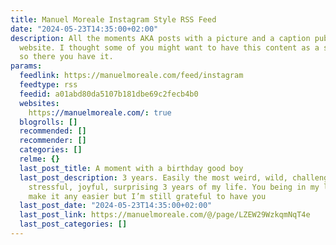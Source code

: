 ```yaml
---
title: Manuel Moreale Instagram Style RSS Feed
date: "2024-05-23T14:35:00+02:00"
description: All the moments AKA posts with a picture and a caption published on my
  website. I thought some of you might want to have this content as a separate feed
  so there you have it.
params:
  feedlink: https://manuelmoreale.com/feed/instagram
  feedtype: rss
  feedid: a01abd80da5107b181dbe69c2fecb4b0
  websites:
    https://manuelmoreale.com/: true
  blogrolls: []
  recommended: []
  recommender: []
  categories: []
  relme: {}
  last_post_title: A moment with a birthday good boy
  last_post_description: 3 years. Easily the most weird, wild, challenging, difficult,
    stressful, joyful, surprising 3 years of my life. You being in my life didn’t
    make it any easier but I’m still grateful to have you
  last_post_date: "2024-05-23T14:35:00+02:00"
  last_post_link: https://manuelmoreale.com/@/page/LZEW29WzkqmNqT4e
  last_post_categories: []
---
```

